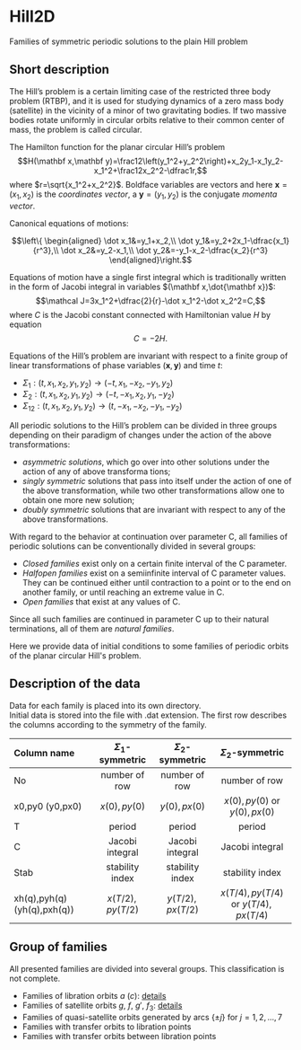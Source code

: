# Hill2D
 Families of symmetric periodic solutions to the plain Hill problem

## Short description 

The Hill’s problem is a certain limiting case of the restricted three body problem (RTBP), and it is 
used for studying dynamics of a zero mass body (satellite) in the vicinity of a minor of two gravitating bodies. 
If two massive bodies rotate uniformly in circular orbits relative to their common center of mass, the problem 
is called circular. 

The Hamilton function for the planar circular Hill’s problem  
$$H(\mathbf x,\mathbf y)=\frac12\left(y_1^2+y_2^2\right)+x_2y_1-x_1y_2-x_1^2+\frac12x_2^2-\dfrac1r,$$ 
where $r=\sqrt{x_1^2+x_2^2}$.
Boldface variables are vectors and here $\mathbf x=(x_1,x_2)$ is the *coordinates vector*, а $\mathbf y=(y_1,y_2)$ is the conjugate *momenta vector*.

Canonical equations of motions: 

$$\left\{
\begin{aligned}
\dot x_1&=y_1+x_2,\\ 
\dot y_1&=y_2+2x_1-\dfrac{x_1}{r^3},\\ 
\dot x_2&=y_2-x_1,\\ 
\dot y_2&=-y_1-x_2-\dfrac{x_2}{r^3}
\end{aligned}\right.$$

Equations of motion have a single first integral which is traditionally written in the form of Jacobi 
integral in variables $(\mathbf x,\dot{\mathbf x})$: 
$$\mathcal J=3x_1^2+\dfrac{2}{r}-\dot x_1^2-\dot x_2^2=C,$$ 
where $C$ is the Jacobi constant connected with Hamiltonian value $H$ by equation
$$C=-2H.$$

Equations of the Hill’s problem are invariant 
with respect to a finite group of linear transformations 
of phase variables $(\mathbf х,\mathbf у)$ and time $t$: 

* $\Sigma_1: (t,x_1,x_2,y_1,y_2)\to(-t,x_1,-x_2,-y_1,y_2)$
* $\Sigma_2: (t,x_1,x_2,y_1,y_2)\to(-t,-x_1,x_2,y_1,-y_2)$
* $\Sigma_{12}: (t,x_1,x_2,y_1,y_2)\to(t,-x_1,-x_2,-y_1,-y_2)$

All periodic solutions to the Hill’s problem can be divided in three groups depending on their paradigm 
of changes under the action of the above transformations:

* *asymmetric solutions*, which go over into other 
solutions under the action of any of above transforma 
tions;
* *singly symmetric* solutions that pass into itself under 
the action of one of the above transformation, while 
two other transformations allow one to obtain one 
more new solution;
* *doubly symmetric* solutions that are invariant with 
respect to any of the above transformations.

With regard to the behavior  at 
continuation over parameter С, all families of periodic 
solutions can be conventionally divided in several 
groups: 

* *Closed families* exist only on a certain finite interval 
of the С parameter.
* *Halfopen families* exist on a semiinfinite interval 
of С parameter values. They can be continued either 
until contraction to a point or to the end on another 
family, or until reaching an extreme value in С.
* *Open families* that exist at any values of С.

Since all such families are continued in parameter 
С up to their natural terminations, all of them are *natural families*.

Here we provide data of initial conditions to some families of periodic orbits of the planar circular Hill's problem. 

## Description of the data
Data for each family is placed into its own directory.  
Initial data is stored into the file with .dat extension. 
The first row describes the columns according to the symmetry of the family.


| Column name | $\Sigma_1$-symmetric | $\Sigma_2$-symmetric | $\Sigma_2$-symmetric | 
|:------------|:--------------------:|:--------------------:|:-------------------:|
| No          | number of row        | number of row        | number of row        |
| x0,py0 (y0,px0)     | $x(0), py(0)$        | $y(0), px(0)$        | $x(0), py(0)$ or $y(0), px(0)$        |
| T           | period               | period               | period               |  
| C           | Jacobi integral | Jacobi integral | Jacobi integral |
| Stab        | stability index | stability index | stability index |
| xh(q),pyh(q) (yh(q),pxh(q))| $x(T/2), py(T/2)$        | $y(T/2), px(T/2)$     |$x(T/4), py(T/4)$ or $y(T/4), px(T/4)$     |

## Group of families
All presented families are divided into several groups. This classification is not complete.

* Families of libration orbits $a$ ($c$): [details](./Hill2D/Libration/a/README.md)
* Families of satellite orbits $g$, $f$, $g'$, $f_3$: [details](./Hill2D/Satellite/README.md)
* Families of quasi-satellite orbits generated by arcs $\{\pm j\}$ for $j=1,2,\dots,7$
* Families with transfer orbits to libration points
* Families with transfer orbits between libration points


